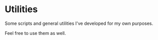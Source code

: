 # Utilities
Some scripts and general utilities I've developed for my own purposes.

Feel free to use them as well.
